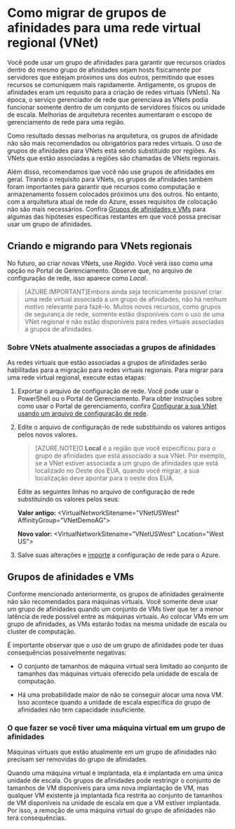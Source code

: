 <properties 
   pageTitle="Como migrar de grupos de afinidades para uma rede virtual regional (VNet)"
   description="Saiba como migrar de grupos de afinidades para VNets regionais"
   services="virtual-network"
   documentationCenter="na"
   authors="telmosampaio"
   manager="carolz"
   editor="tysonn" />
<tags 
   ms.service="virtual-network"
   ms.devlang="na"
   ms.topic="article"
   ms.tgt_pltfrm="na"
   ms.workload="infrastructure-services"
   ms.date="05/29/2015"
   ms.author="telmos" />

# Como migrar de grupos de afinidades para uma rede virtual regional (VNet)

Você pode usar um grupo de afinidades para garantir que recursos criados dentro do mesmo grupo de afinidades sejam hosts fisicamente por servidores que estejam próximos uns dos outros, permitindo que esses recursos se comuniquem mais rapidamente. Antigamente, os grupos de afinidades eram um requisito para a criação de redes virtuais (VNets). Na época, o serviço gerenciador de rede que gerenciava as VNets podia funcionar somente dentro de um conjunto de servidores físicos ou unidade de escala. Melhorias de arquitetura recentes aumentaram o escopo de gerenciamento de rede para uma região.

Como resultado dessas melhorias na arquitetura, os grupos de afinidade não são mais recomendados ou obrigatórios para redes virtuais. O uso de grupos de afinidades para VNets está sendo substituído por regiões. As VNets que estão associadas a regiões são chamadas de VNets regionais.

Além disso, recomendamos que você não use grupos de afinidades em geral. Tirando o requisito para VNets, os grupos de afinidades também foram importantes para garantir que recursos como computação e armazenamento fossem colocados próximos uns dos outros. No entanto, com a arquitetura atual de rede do Azure, esses requisitos de colocação não são mais necessários. Confira [Grupos de afinidades e VMs](#Affinity-groups-and-VMs) para algumas das hipóteses específicas restantes em que você possa precisar usar um grupo de afinidades.

## Criando e migrando para VNets regionais

No futuro, ao criar novas VNets, use *Região*. Você verá isso como uma opção no Portal de Gerenciamento. Observe que, no arquivo de configuração de rede, isso aparece como *Local*.

>[AZURE.IMPORTANT]Embora ainda seja tecnicamente possível criar uma rede virtual associada a um grupo de afinidades, não há nenhum motivo relevante para fazê-lo. Muitos novos recursos, como grupos de segurança de rede, somente estão disponíveis com o uso de uma VNet regional e não estão disponíveis para redes virtuais associadas a grupos de afinidades.

### Sobre VNets atualmente associadas a grupos de afinidades

As redes virtuais que estão associadas a grupos de afinidades serão habilitadas para a migração para redes virtuais regionais. Para migrar para uma rede virtual regional, execute estas etapas:

1. Exportar o arquivo de configuração de rede. Você pode usar o PowerShell ou o Portal de Gerenciamento. Para obter instruções sobre como usar o Portal de gerenciamento, confira [Configurar a sua VNet usando um arquivo de configuração de rede](../virtual-networks-using-network-configuration-file/).

1. Edite o arquivo de configuração de rede substituindo os valores antigos pelos novos valores.

	> [AZURE.NOTE]O **Local** é a região que você especificou para o grupo de afinidades que está associado a sua VNet. Por exemplo, se a VNet estiver associada a um grupo de afinidades que está localizado no Oeste dos EUA, quando você migrar, a sua localização deve apontar para o oeste dos EUA.
	
	Edite as seguintes linhas no arquivo de configuração de rede substituindo os valores pelos seus:

	**Valor antigo:** \<VirtualNetworkSitename="VNetUSWest" AffinityGroup="VNetDemoAG">

	**Novo valor:** \<VirtualNetworkSitename="VNetUSWest" Location="West US">

1. Salve suas alterações e [importe](../virtual-networks-using-network-configuration-file/) a configuração de rede para o Azure.

## Grupos de afinidades e VMs

Conforme mencionado anteriormente, os grupos de afinidades geralmente não são recomendados para máquinas virtuais. Você somente deve usar um grupo de afinidades quando um conjunto de VMs tiver que ter a menor latência de rede possível entre as máquinas virtuais. Ao colocar VMs em um grupo de afinidades, as VMs estarão todas na mesma unidade de escala ou cluster de computação.

É importante observar que o uso de um grupo de afinidades pode ter duas consequências possivelmente negativas:

- O conjunto de tamanhos de máquina virtual será limitado ao conjunto de tamanhos das máquinas virtuais oferecido pela unidade de escala de computação.

- Há uma probabilidade maior de não se conseguir alocar uma nova VM. Isso acontece quando a unidade de escala específica do grupo de afinidades não tem capacidade insuficiente.

### O que fazer se você tiver uma máquina virtual em um grupo de afinidades

Máquinas virtuais que estão atualmente em um grupo de afinidades não precisam ser removidas do grupo de afinidades.

Quando uma máquina virtual é implantada, ela é implantada em uma única unidade de escala. Os grupos de afinidades pode restringir o conjunto de tamanhos de VM disponíveis para uma nova implantação de VM, mas qualquer VM existente já implantada fica restrita ao conjunto de tamanhos de VM disponíveis na unidade de escala em que a VM estiver implantada. Por isso, a remoção de uma máquina virtual do grupo de afinidades não terá consequências.
 

<!---HONumber=August15_HO6-->